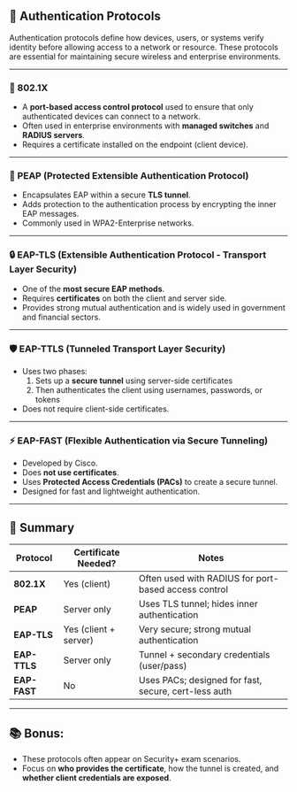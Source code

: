 ## 🔐 Authentication Protocols

Authentication protocols define how devices, users, or systems verify identity before allowing access to a network or resource. These protocols are essential for maintaining secure wireless and enterprise environments.

---

### 🔄 802.1X
- A **port-based access control protocol** used to ensure that only authenticated devices can connect to a network.
- Often used in enterprise environments with **managed switches** and **RADIUS servers**.
- Requires a certificate installed on the endpoint (client device).

---

### 🧩 PEAP (Protected Extensible Authentication Protocol)
- Encapsulates EAP within a secure **TLS tunnel**.
- Adds protection to the authentication process by encrypting the inner EAP messages.
- Commonly used in WPA2-Enterprise networks.

---

### 🔒 EAP-TLS (Extensible Authentication Protocol - Transport Layer Security)
- One of the **most secure EAP methods**.
- Requires **certificates** on both the client and server side.
- Provides strong mutual authentication and is widely used in government and financial sectors.

---

### 🛡️ EAP-TTLS (Tunneled Transport Layer Security)
- Uses two phases:
  1. Sets up a **secure tunnel** using server-side certificates
  2. Then authenticates the client using usernames, passwords, or tokens
- Does not require client-side certificates.

---

### ⚡ EAP-FAST (Flexible Authentication via Secure Tunneling)
- Developed by Cisco.
- Does **not use certificates**.
- Uses **Protected Access Credentials (PACs)** to create a secure tunnel.
- Designed for fast and lightweight authentication.

---

## 🧠 Summary

| Protocol | Certificate Needed? | Notes |
|----------|---------------------|-------|
| **802.1X** | Yes (client) | Often used with RADIUS for port-based access control |
| **PEAP** | Server only | Uses TLS tunnel; hides inner authentication |
| **EAP-TLS** | Yes (client + server) | Very secure; strong mutual authentication |
| **EAP-TTLS** | Server only | Tunnel + secondary credentials (user/pass) |
| **EAP-FAST** | No | Uses PACs; designed for fast, secure, cert-less auth |

---

## 📚 Bonus:
- These protocols often appear on Security+ exam scenarios.
- Focus on **who provides the certificate**, how the tunnel is created, and **whether client credentials are exposed**.

